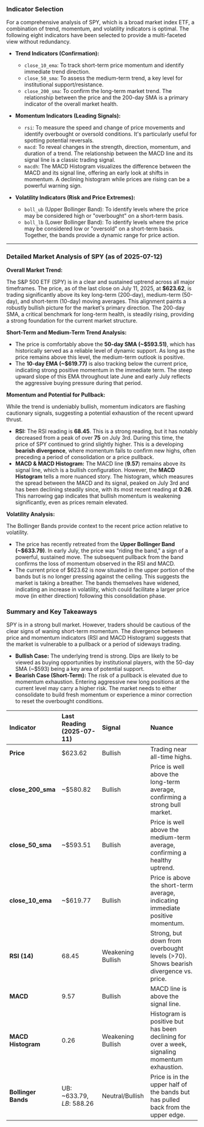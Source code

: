 ### Indicator Selection

For a comprehensive analysis of SPY, which is a broad market index ETF, a combination of trend, momentum, and volatility indicators is optimal. The following eight indicators have been selected to provide a multi-faceted view without redundancy.

*   **Trend Indicators (Confirmation):**
    *   `close_10_ema`: To track short-term price momentum and identify immediate trend direction.
    *   `close_50_sma`: To assess the medium-term trend, a key level for institutional support/resistance.
    *   `close_200_sma`: To confirm the long-term market trend. The relationship between the price and the 200-day SMA is a primary indicator of the overall market health.

*   **Momentum Indicators (Leading Signals):**
    *   `rsi`: To measure the speed and change of price movements and identify overbought or oversold conditions. It's particularly useful for spotting potential reversals.
    *   `macd`: To reveal changes in the strength, direction, momentum, and duration of a trend. The relationship between the MACD line and its signal line is a classic trading signal.
    *   `macdh`: The MACD Histogram visualizes the difference between the MACD and its signal line, offering an early look at shifts in momentum. A declining histogram while prices are rising can be a powerful warning sign.

*   **Volatility Indicators (Risk and Price Extremes):**
    *   `boll_ub` (Upper Bollinger Band): To identify levels where the price may be considered high or "overbought" on a short-term basis.
    *   `boll_lb` (Lower Bollinger Band): To identify levels where the price may be considered low or "oversold" on a short-term basis. Together, the bands provide a dynamic range for price action.

---

### Detailed Market Analysis of SPY (as of 2025-07-12)

**Overall Market Trend:**

The S&P 500 ETF (SPY) is in a clear and sustained uptrend across all major timeframes. The price, as of the last close on July 11, 2025, at **$623.62**, is trading significantly above its key long-term (200-day), medium-term (50-day), and short-term (10-day) moving averages. This alignment paints a robustly bullish picture for the market's primary direction. The 200-day SMA, a critical benchmark for long-term health, is steadily rising, providing a strong foundation for the current market structure.

**Short-Term and Medium-Term Trend Analysis:**

*   The price is comfortably above the **50-day SMA (~$593.51)**, which has historically served as a reliable level of dynamic support. As long as the price remains above this level, the medium-term outlook is positive.
*   The **10-day EMA (~$619.77)** is also tracking below the current price, indicating strong positive momentum in the immediate term. The steep upward slope of this EMA throughout late June and early July reflects the aggressive buying pressure during that period.

**Momentum and Potential for Pullback:**

While the trend is undeniably bullish, momentum indicators are flashing cautionary signals, suggesting a potential exhaustion of the recent upward thrust.

*   **RSI:** The RSI reading is **68.45**. This is a strong reading, but it has notably decreased from a peak of over **75** on July 3rd. During this time, the price of SPY continued to grind slightly higher. This is a developing **bearish divergence**, where momentum fails to confirm new highs, often preceding a period of consolidation or a price pullback.
*   **MACD & MACD Histogram:** The MACD line (**9.57**) remains above its signal line, which is a bullish configuration. However, the **MACD Histogram** tells a more nuanced story. The histogram, which measures the spread between the MACD and its signal, peaked on July 3rd and has been declining steadily since, with its most recent reading at **0.26**. This narrowing gap indicates that bullish momentum is weakening significantly, even as prices remain elevated.

**Volatility Analysis:**

The Bollinger Bands provide context to the recent price action relative to volatility.
*   The price has recently retreated from the **Upper Bollinger Band (~$633.79)**. In early July, the price was "riding the band," a sign of a powerful, sustained move. The subsequent pullback from the band confirms the loss of momentum observed in the RSI and MACD.
*   The current price of $623.62 is now situated in the upper portion of the bands but is no longer pressing against the ceiling. This suggests the market is taking a breather. The bands themselves have widened, indicating an increase in volatility, which could facilitate a larger price move (in either direction) following this consolidation phase.

### Summary and Key Takeaways

SPY is in a strong bull market. However, traders should be cautious of the clear signs of waning short-term momentum. The divergence between price and momentum indicators (RSI and MACD Histogram) suggests that the market is vulnerable to a pullback or a period of sideways trading.

*   **Bullish Case:** The underlying trend is strong. Dips are likely to be viewed as buying opportunities by institutional players, with the 50-day SMA (~$593) being a key area of potential support.
*   **Bearish Case (Short-Term):** The risk of a pullback is elevated due to momentum exhaustion. Entering aggressive new long positions at the current level may carry a higher risk. The market needs to either consolidate to build fresh momentum or experience a minor correction to reset the overbought conditions.

| Indicator | Last Reading (2025-07-11) | Signal | Nuance |
| :--- | :--- | :--- | :--- |
| **Price** | $623.62 | Bullish | Trading near all-time highs. |
| **close_200_sma** | ~$580.82 | Bullish | Price is well above the long-term average, confirming a strong bull market. |
| **close_50_sma** | ~$593.51 | Bullish | Price is well above the medium-term average, confirming a healthy uptrend. |
| **close_10_ema** | ~$619.77 | Bullish | Price is above the short-term average, indicating immediate positive momentum. |
| **RSI (14)** | 68.45 | Weakening Bullish | Strong, but down from overbought levels (>70). Shows bearish divergence vs. price. |
| **MACD** | 9.57 | Bullish | MACD line is above the signal line. |
| **MACD Histogram** | 0.26 | Weakening Bullish | Histogram is positive but has been declining for over a week, signaling momentum exhaustion. |
| **Bollinger Bands** | UB: ~$633.79, LB: ~$588.26 | Neutral/Bullish | Price is in the upper half of the bands but has pulled back from the upper edge. |